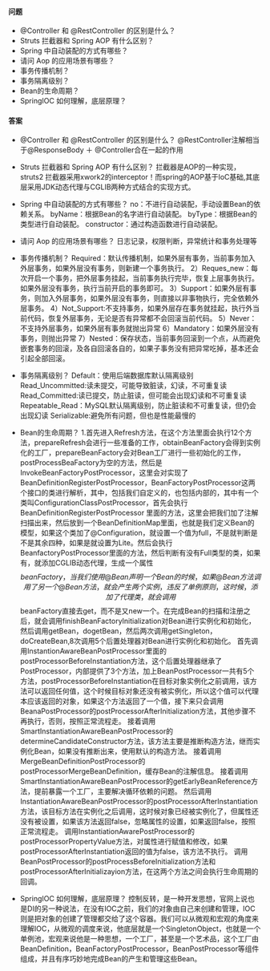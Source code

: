 #### 问题
+ @Controller 和 @RestController 的区别是什么？
+ Struts 拦截器和 Spring AOP 有什么区别？
+ Spring 中自动装配的方式有哪些？
+ 请问 Aop 的应用场景有哪些？
+ 事务传播机制？
+ 事务隔离级别？
+ Bean的生命周期？
+ SpringIOC 如何理解，底层原理？


#### 答案
+ @Controller 和 @RestController 的区别是什么？
@RestController注解相当于@ResponseBody ＋ @Controller合在一起的作用


+ Struts 拦截器和 Spring AOP 有什么区别？
拦截器是AOP的一种实现，struts2 拦截器采用xwork2的interceptor！而spring的AOP基于IoC基础,其底层采用JDK动态代理与CGLIB两种方式结合的实现方式。


+ Spring 中自动装配的方式有哪些？
no：不进行自动装配，手动设置Bean的依赖关系。
byName：根据Bean的名字进行自动装配。
byType：根据Bean的类型进行自动装配。
constructor：通过构造函数进行自动装配。 


+ 请问 Aop 的应用场景有哪些？
日志记录，权限判断，异常统计和事务处理等


+ 事务传播机制？
Required：默认传播机制，如果外层有事务，当前事务加入外层事务，如果外层没有事务，则新建一个事务执行。
2）Reques_new：每次开启一个事务，把外层事务挂起，当前事务执行完毕，恢复上层事务执行。如果外层没有事务，执行当前开启的事务即可。
3）Support：如果外层有事务，则加入外层事务，如果外层没有事务，则直接以非事物执行，完全依赖外层事务。
4）Not_Support:不支持事务，如果外层存在事务就挂起，执行外当前代码，恢复外层事务，无论是否有异常都不会回滚当前代码。
5）Never：不支持外层事务，如果外层有事务就抛出异常
6）Mandatory：如果外层没有事务，则抛出异常
7）Nested：保存状态，当前事务回滚到一个点，从而避免嵌套事务的回滚，及各自回滚各自的，如果子事务没有把异常吃掉，基本还会引起全部回滚。


+ 事务隔离级别？
Default：使用后端数据库默认隔离级别
Read_Uncommitted:读未提交，可能导致脏读，幻读，不可重复读
Read_Committed:读已提交，防止脏读，但可能会出现幻读和不可重复读
Repeatable_Read：MySQL默认隔离级别，防止脏读和不可重复读，但仍会出现幻读
Serializable:避免所有问题，但也是性能最慢的


+ Bean的生命周期？
1.首先进入Refresh方法，在这个方法里面会执行12个方法，prepareRefresh会进行一些准备的工作，obtainBeanFactory会得到实例化的工厂，prepareBeanFactory会对Bean工厂进行一些初始化的工作，postProcessBeaFactory为空的方法，然后是InvokeBeanFactoryPostProcessor，这里会对实现了BeanDefinitionRegisterPostProcessor，BeanFactoryPostProcessor这两个接口的类进行解析，其中，包括我们自定义的，也包括内部的，其中有一个类叫ConfigurationClassPostProcessor，首先会执行BeanDefinitionRegisterPostProcessor 里面的方法，这里会把我们加了注解扫描出来，然后放到一个BeanDefinitionMap里面，也就是我们定义Bean的模型，如果这个类加了@Configuration，就设置一个值为full，不是就判断是不是其余四种，如果是就设置为Lite。然后会执行BeanfactoryPostProcessor里面的方法，然后判断有没有Full类型的类，如果有，就添加CGLIB动态代理，生成一个属性$$beanFactory，当我们使用@Bean声明一个Bean的时候，如果@Bean方法调用了另一个@Bean方法，就会产生两个实例，违反了单例原则，这时候，添加了代理类，就会调用$$beanFactory直接去get，而不是又new一个。在完成Bean的扫描和注册之后，就会调用finishBeanFactoryInitialization对Bean进行实例化和初始化，然后调用getBean，dogetBean，然后两次调用getSingleton，doCreateBean,8次调用5个后置处理器对Bean进行实例化和初始化。
首先调用InstantionAwareBeanPostProcessor里面的postProcessorBeforeInstantiation方法，这个后置处理器继承了PostProcessor，内部提供了3个方法，加上BeanPostProcessor一共有5个方法，postProcessorBeforeInstantiation在目标对象实例化之前调用，该方法可以返回任何值，这个时候目标对象还没有被实例化，所以这个值可以代理本应该返回的对象，如果这个方法返回了一个值，接下来只会调用BeanaPostProcessor的postProcessorAfterInitialization方法，其他步骤不再执行，否则，按照正常流程走。
接着调用SmartInstantiationAwareBeanPostProcessor的determineCandidateConstructor方法，该方法主要是推断构造方法，继而实例化Bean，如果没有推断出来，使用默认的构造方法。
接着调用MergeBeanDefinitionPostProcessor的postProcessorMergeBeanDefinition，缓存Bean的注解信息。
接着调用SmartInstantiationAwareBeanPostProcessor的getEarlyBeanReference方法，提前暴露一个工厂，主要解决循环依赖的问题。
然后调用InstantiationAwareBeanPostProcessor的postProcessorAfterInstantiation方法，该目标方法在实例化之后调用，这时候对象已经被实例化了，但属性还没有被设置，如果该方法返回false，忽略属性的设置，如果返回false，按照正常流程走。
调用InstantiationAwarePostProcessor的postProcessorPropertyValue方法，对属性进行赋值和修改，如果postProcessorAfterInstantiation返回的值为false，该方法不执行。
调用BeanPostProcessor的postProcessBeforeInitialization方法和postProcessorAfterInitializayion方法，在这两个方法之间会执行生命周期的回调。


+ SpringIOC 如何理解，底层原理？
控制反转，是一种开发思想，官网上说也是DI的另一种说法，在没有IOC之前，我们的对象由自己来创建和管理，IOC则是把对象的创建了管理都交给了这个容器。我们可以从微观和宏观的角度来理解IOC，从微观的调度来说，他底层就是一个SingletonObject，也就是一个单例池，宏观来说他是一种思想，一个工厂，甚至是一个艺术品，这个工厂由BeanDefinition，BeanFactoryPostProcessor，BeanPostProcessor等组件组成，并且有序巧妙地完成Bean的产生和管理这些Bean。